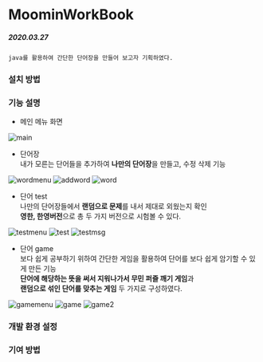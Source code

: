 # MoominWorkBook
##### 2020.03.27

```
java를 활용하여 간단한 단어장을 만들어 보고자 기획하였다.
```

### 설치 방법


### 기능 설명

- 메인 메뉴 화면

![main](https://user-images.githubusercontent.com/65699860/88770130-4df04100-d1b8-11ea-8fc7-8ee69cf89a2a.png)
<br/>


- 단어장<br/>내가 모른는 단어들을 추가하여 **나만의 단어장**을 만들고, 수정 삭제 기능

![wordmenu](https://user-images.githubusercontent.com/65699860/88770169-5e082080-d1b8-11ea-87cf-eaf866e209a5.png)
![addword](https://user-images.githubusercontent.com/65699860/88770174-5f394d80-d1b8-11ea-889d-988825b9cef7.png)
![word](https://user-images.githubusercontent.com/65699860/88770176-5f394d80-d1b8-11ea-8af9-f33b5bc7ac48.png)

- 단어 test<br/>나만의 단어장들에서 **랜덤으로 문제**를 내서 제대로 외웠는지 확인<br/>**영한, 한영버전**으로 총 두 가지 버전으로 시험볼 수 있다.

![testmenu](https://user-images.githubusercontent.com/65699860/88770133-4fba0480-d1b8-11ea-8f47-569a9a559e16.png)
![test](https://user-images.githubusercontent.com/65699860/88770177-5fd1e400-d1b8-11ea-89b2-d2567cee5785.png)
![testmsg](https://user-images.githubusercontent.com/65699860/88770179-606a7a80-d1b8-11ea-933d-1db8c74d0eb7.png)

- 단어 game<br/>보다 쉽게 공부하기 위하여 간단한 게임을 활용하여 단어를 보다 쉽게 암기할 수 있게 만든 기능
<br/> **단어에 해당하는 뜻을 써서 지워나가서 무민 퍼즐 깨기 게임**과 <br/> **랜덤으로 섞인 단어를 맞추는 게임** 두 가지로 구성하였다.

![gamemenu](https://user-images.githubusercontent.com/65699860/88770135-50eb3180-d1b8-11ea-9570-7299dfb846b0.png)
![game](https://user-images.githubusercontent.com/65699860/88770181-606a7a80-d1b8-11ea-99e0-6d6b15375704.png)
![game2](https://user-images.githubusercontent.com/65699860/88770184-61031100-d1b8-11ea-8ad4-c43adb9e66d4.png)

### 개발 환경 설정

### 기여 방법

